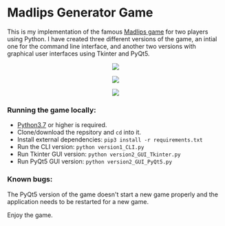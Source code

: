 # Madlips Generator Game

This is my implementation of the famous [Madlips game](https://en.wikipedia.org/wiki/Mad_Libs) for two players using Python. I have created three different versions of the game, an intial one for the command line interface, and another two versions with graphical user interfaces using Tkinter and PyQt5.

<p align="center">
  <img src="https://user-images.githubusercontent.com/42389687/59377975-9732c680-8d53-11e9-8311-66f502363091.PNG">
</p>
<p align="center">
  <img src="https://user-images.githubusercontent.com/42389687/59377976-97cb5d00-8d53-11e9-97a9-4f9fdbeffee0.PNG">
</p>
<p align="center">
  <img src="https://user-images.githubusercontent.com/42389687/59377977-97cb5d00-8d53-11e9-883d-8d50b5f78483.PNG">
</p>

### Running the game locally:
-  [Python3.7](https://www.python.org/downloads/) or higher is required.
- Clone/download the repsitory and `cd` into it.
- Install external dependencies: `pip3 install -r requirements.txt`
- Run the CLI version: `python version1_CLI.py`
- Run Tkinter GUI version: `python version2_GUI_Tkinter.py`
- Run PyQt5 GUI version: `python version2_GUI_PyQt5.py`

### Known bugs:
The PyQt5 version of the game doesn't start a new game properly and the application needs to be restarted for a new game.


Enjoy the game.